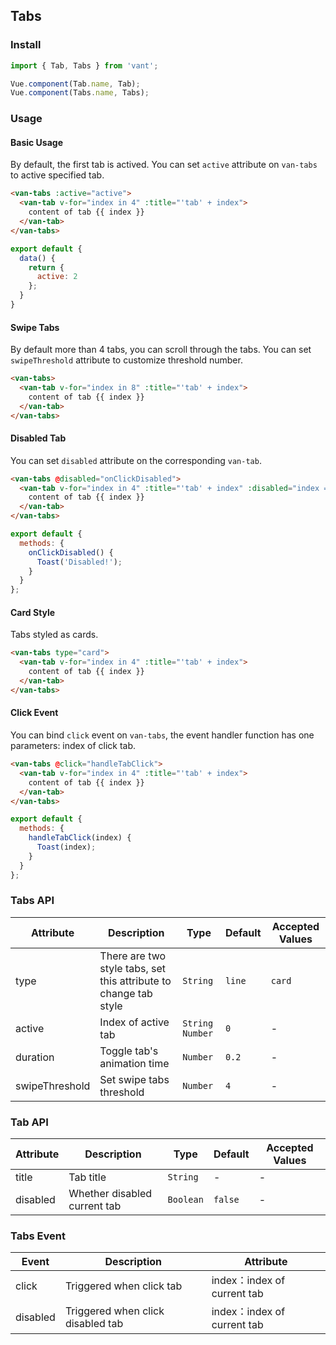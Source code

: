 ## Tabs

### Install
``` javascript
import { Tab, Tabs } from 'vant';

Vue.component(Tab.name, Tab);
Vue.component(Tabs.name, Tabs);
```

### Usage

#### Basic Usage

By default, the first tab is actived. You can set `active` attribute on `van-tabs` to active specified tab.

```html
<van-tabs :active="active">
  <van-tab v-for="index in 4" :title="'tab' + index">
    content of tab {{ index }}
  </van-tab>
</van-tabs>
```

```js
export default {
  data() {
    return {
      active: 2
    };
  }
}
```

#### Swipe Tabs

By default more than 4 tabs, you can scroll through the tabs. You can set `swipeThreshold` attribute to customize threshold number.

```html
<van-tabs>
  <van-tab v-for="index in 8" :title="'tab' + index">
    content of tab {{ index }}
  </van-tab>
</van-tabs>
```

#### Disabled Tab

You can set `disabled` attribute on the corresponding `van-tab`. 

```html
<van-tabs @disabled="onClickDisabled">
  <van-tab v-for="index in 4" :title="'tab' + index" :disabled="index === 2">
    content of tab {{ index }}
  </van-tab>
</van-tabs>
```

```javascript
export default {
  methods: {
    onClickDisabled() {
      Toast('Disabled!');
    }
  }
};
```

#### Card Style

Tabs styled as cards.

```html
<van-tabs type="card">
  <van-tab v-for="index in 4" :title="'tab' + index">
    content of tab {{ index }}
  </van-tab>
</van-tabs>
```

#### Click Event

You can bind `click` event on `van-tabs`, the event handler function has one parameters: index of click tab.

```html
<van-tabs @click="handleTabClick">
  <van-tab v-for="index in 4" :title="'tab' + index">
    content of tab {{ index }}
  </van-tab>
</van-tabs>
```

```javascript
export default {
  methods: {
    handleTabClick(index) {
      Toast(index);
    }
  }
};
```

### Tabs API

| Attribute | Description | Type | Default | Accepted Values |
|-----------|-----------|-----------|-------------|-------------|
| type | There are two style tabs, set this attribute to change tab style | `String` | `line` | `card` |
| active | Index of active tab | `String` `Number` | `0` | - |
| duration | Toggle tab's animation time | `Number` | `0.2` | - | - |
| swipeThreshold | Set swipe tabs threshold | `Number` | `4` | - | - |

### Tab API

| Attribute | Description | Type | Default | Accepted Values |
|-----------|-----------|-----------|-------------|-------------|
| title | Tab title | `String` | - | - |
| disabled | Whether disabled current tab | `Boolean` | `false` | - |

### Tabs Event

| Event | Description | Attribute |
|-----------|-----------|-----------|
| click | Triggered when click tab | index：index of current tab |
| disabled | Triggered when click disabled tab | index：index of current tab |

